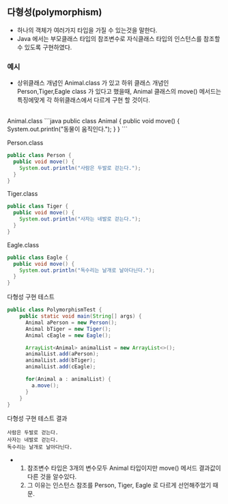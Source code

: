## 다형성(polymorphism)
- 하나의 객체가 여러가지 타입을 가질 수 있는것을 말한다.
- Java 에서는 부모클래스 타입의 참조변수로 자식클래스 타입의 인스턴스를 참조할수 있도록 구현하였다.

### 예시
- 상위클래스 개념인 Animal.class 가 있고 하위 클래스 개념인 Person,Tiger,Eagle class 가 있다고 했을때, Animal 클래스의 move() 메서드는 특징에맞게 각 하위클래스에서 다르게 구현 할 것이다.
<br>
Animal.class
```java
public class Animal {
  public void move() {
    System.out.println("동물이 움직인다.");
  }
}
```

Person.class
```java
public class Person {
  public void move() {
    System.out.println("사람은 두발로 걷는다.");
  }
}
```

Tiger.class
```java
public class Tiger {
  public void move() {
    System.out.println("사자는 네발로 걷는다.");
  }
}
```

Eagle.class
```java
public class Eagle {
  public void move() {
    System.out.println("독수리는 날개로 날아다닌다.");
  }
}
```
다형성 구현 테스트
```java
public class PolymorphismTest {
    public static void main(String[] args) {
      Animal aPerson = new Person();
      Animal bTiger = new Tiger();
      Animal cEagle = new Eagle();

      ArrayList<Animal> animalList = new ArrayList<>();
      animalList.add(aPerson);
      animalList.add(bTiger);
      animalList.add(cEagle);

      for(Animal a : animalList) {
        a.move();
      }  
    }
}
```
다형성 구현 테스트 결과
```
사람은 두발로 걷는다.
사자는 네발로 걷는다.
독수리는 날개로 날아다닌다.
```

- 1. 참조변수 타입은 3개의 변수모두 Animal 타입이지만 move() 메서드 결과값이 다른 것을 알수있다.
  2. 그 이유는 인스턴스 참조를 Person, Tiger, Eagle 로 다르게 선언해주었기 때문.
